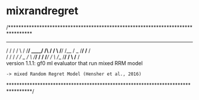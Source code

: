 # mixrandregret

/*********************************************************************************
  ____   __   _   _    ___   ____          __    ___   ___  __   ___   ___  ____  
 / / /   /     \ /    /__/  ____/  /\  /  /  \  /__/  /__  / _  /__/  /__    /  
/ / /  _/_    _/ \_  /  \  /___/  /  \/  /___/ /  \  /__  /__/ /  \  /__    /   
 version 1.1.1:  gf0 ml evaluator that run mixed RRM model
		
	-> mixed Random Regret Model (Hensher et al., 2016)
	
*********************************************************************************/
